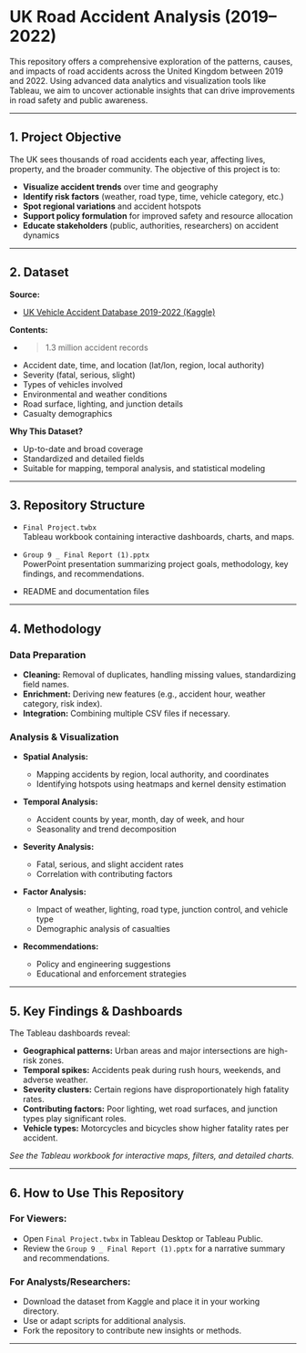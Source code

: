 # UK Road Accident Analysis (2019–2022)

This repository offers a comprehensive exploration of the patterns, causes, and impacts of road accidents across the United Kingdom between 2019 and 2022. Using advanced data analytics and visualization tools like Tableau, we aim to uncover actionable insights that can drive improvements in road safety and public awareness.

---

## 1. Project Objective

The UK sees thousands of road accidents each year, affecting lives, property, and the broader community. The objective of this project is to:
- **Visualize accident trends** over time and geography
- **Identify risk factors** (weather, road type, time, vehicle category, etc.)
- **Spot regional variations** and accident hotspots
- **Support policy formulation** for improved safety and resource allocation
- **Educate stakeholders** (public, authorities, researchers) on accident dynamics

---

## 2. Dataset

**Source:**  
- [UK Vehicle Accident Database 2019-2022 (Kaggle)](https://www.kaggle.com/datasets/charliescott556/uk-vehicle-accident-database-2019-2022)

**Contents:**  
- >1.3 million accident records
- Accident date, time, and location (lat/lon, region, local authority)
- Severity (fatal, serious, slight)
- Types of vehicles involved
- Environmental and weather conditions
- Road surface, lighting, and junction details
- Casualty demographics

**Why This Dataset?**  
- Up-to-date and broad coverage
- Standardized and detailed fields
- Suitable for mapping, temporal analysis, and statistical modeling

---

## 3. Repository Structure

- `Final Project.twbx`  
  Tableau workbook containing interactive dashboards, charts, and maps.

- `Group 9 _ Final Report (1).pptx`  
  PowerPoint presentation summarizing project goals, methodology, key findings, and recommendations.


- README and documentation files

---

## 4. Methodology

### Data Preparation
- **Cleaning:** Removal of duplicates, handling missing values, standardizing field names.
- **Enrichment:** Deriving new features (e.g., accident hour, weather category, risk index).
- **Integration:** Combining multiple CSV files if necessary.

### Analysis & Visualization
- **Spatial Analysis:**  
  - Mapping accidents by region, local authority, and coordinates  
  - Identifying hotspots using heatmaps and kernel density estimation

- **Temporal Analysis:**  
  - Accident counts by year, month, day of week, and hour  
  - Seasonality and trend decomposition

- **Severity Analysis:**  
  - Fatal, serious, and slight accident rates  
  - Correlation with contributing factors

- **Factor Analysis:**  
  - Impact of weather, lighting, road type, junction control, and vehicle type  
  - Demographic analysis of casualties

- **Recommendations:**  
  - Policy and engineering suggestions  
  - Educational and enforcement strategies

---

## 5. Key Findings & Dashboards

The Tableau dashboards reveal:
- **Geographical patterns:** Urban areas and major intersections are high-risk zones.
- **Temporal spikes:** Accidents peak during rush hours, weekends, and adverse weather.
- **Severity clusters:** Certain regions have disproportionately high fatality rates.
- **Contributing factors:** Poor lighting, wet road surfaces, and junction types play significant roles.
- **Vehicle types:** Motorcycles and bicycles show higher fatality rates per accident.

*See the Tableau workbook for interactive maps, filters, and detailed charts.*

---

## 6. How to Use This Repository

### For Viewers:
- Open `Final Project.twbx` in Tableau Desktop or Tableau Public.
- Review the `Group 9 _ Final Report (1).pptx` for a narrative summary and recommendations.

### For Analysts/Researchers:
- Download the dataset from Kaggle and place it in your working directory.
- Use or adapt scripts for additional analysis.
- Fork the repository to contribute new insights or methods.


---

